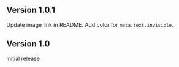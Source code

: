 ## Version 1.0.1

Update image link in README. Add color for `meta.text.invisible`.

## Version 1.0

Initial release
